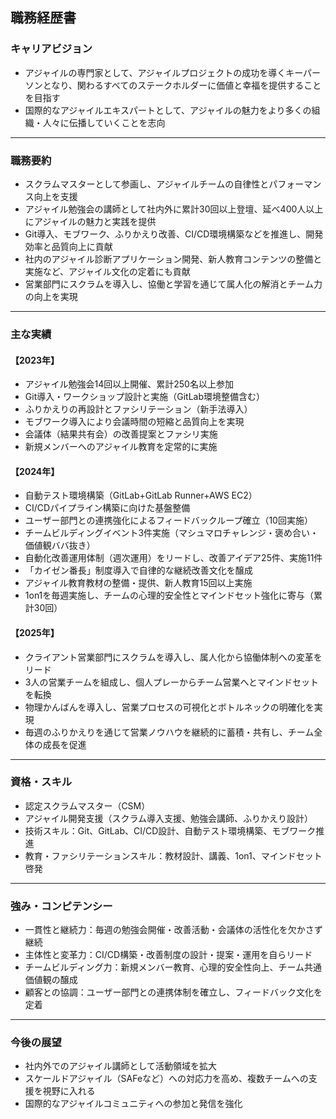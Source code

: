 
## 職務経歴書

### キャリアビジョン
- アジャイルの専門家として、アジャイルプロジェクトの成功を導くキーパーソンとなり、関わるすべてのステークホルダーに価値と幸福を提供することを目指す
- 国際的なアジャイルエキスパートとして、アジャイルの魅力をより多くの組織・人々に伝播していくことを志向

---

### 職務要約
- スクラムマスターとして参画し、アジャイルチームの自律性とパフォーマンス向上を支援
- アジャイル勉強会の講師として社内外に累計30回以上登壇、延べ400人以上にアジャイルの魅力と実践を提供
- Git導入、モブワーク、ふりかえり改善、CI/CD環境構築などを推進し、開発効率と品質向上に貢献
- 社内のアジャイル診断アプリケーション開発、新人教育コンテンツの整備と実施など、アジャイル文化の定着にも貢献
- 営業部門にスクラムを導入し、協働と学習を通じて属人化の解消とチーム力の向上を実現

---

### 主な実績

#### 【2023年】
- アジャイル勉強会14回以上開催、累計250名以上参加
- Git導入・ワークショップ設計と実施（GitLab環境整備含む）
- ふりかえりの再設計とファシリテーション（新手法導入）
- モブワーク導入により会議時間の短縮と品質向上を実現
- 会議体（結果共有会）の改善提案とファシリ実施
- 新規メンバーへのアジャイル教育を定常的に実施

#### 【2024年】
- 自動テスト環境構築（GitLab+GitLab Runner+AWS EC2）
- CI/CDパイプライン構築に向けた基盤整備
- ユーザー部門との連携強化によるフィードバックループ確立（10回実施）
- チームビルディングイベント3件実施（マシュマロチャレンジ・褒め合い・価値観ババ抜き）
- 自動化改善運用体制（週次運用）をリードし、改善アイデア25件、実施11件
- 「カイゼン番長」制度導入で自律的な継続改善文化を醸成
- アジャイル教育教材の整備・提供、新人教育15回以上実施
- 1on1を毎週実施し、チームの心理的安全性とマインドセット強化に寄与（累計30回）

#### 【2025年】
- クライアント営業部門にスクラムを導入し、属人化から協働体制への変革をリード
- 3人の営業チームを組成し、個人プレーからチーム営業へとマインドセットを転換
- 物理かんばんを導入し、営業プロセスの可視化とボトルネックの明確化を実現
- 毎週のふりかえりを通じて営業ノウハウを継続的に蓄積・共有し、チーム全体の成長を促進

---

### 資格・スキル
- 認定スクラムマスター（CSM）
- アジャイル開発支援（スクラム導入支援、勉強会講師、ふりかえり設計）
- 技術スキル：Git、GitLab、CI/CD設計、自動テスト環境構築、モブワーク推進
- 教育・ファシリテーションスキル：教材設計、講義、1on1、マインドセット啓発

---

### 強み・コンピテンシー
- 一貫性と継続力：毎週の勉強会開催・改善活動・会議体の活性化を欠かさず継続
- 主体性と変革力：CI/CD構築・改善制度の設計・提案・運用を自らリード
- チームビルディング力：新規メンバー教育、心理的安全性向上、チーム共通価値観の醸成
- 顧客との協調：ユーザー部門との連携体制を確立し、フィードバック文化を定着

---

### 今後の展望
- 社内外でのアジャイル講師として活動領域を拡大
- スケールドアジャイル（SAFeなど）への対応力を高め、複数チームへの支援を視野に入れる
- 国際的なアジャイルコミュニティへの参加と発信を強化

